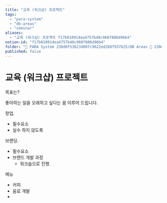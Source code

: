 ```yaml
---
title: "교육 (워크샵) 프로젝트"
tags:
  - "para-system"
  - "db-areas"
  - "seminar"
aliases:
  - "교육 (워크샵) 프로젝트 f17b810914ea4757b48c968f806d96b4"
notion-id: "f17b810914ea4757b48c968f806d96b4"
folder: "🚀 PARA System 230d0f53623d80fc9622ed288f937b25/DB Areas 🔲 230d0f53623d812fa0e9f500c4679623/(주) 음 66e9b539f26a4b65b785de77451613c8/Seminar fec8f8f2d3df47b1b21cd29d3a79973b"
published: false
---
```


# 교육 (워크샵) 프로젝트

목표는?

좋아하는 일을 오래하고 싶다는 꿈 이루어 드립니다.

창업.

* 필수요소
* 실수 하지 않도록

브랜딩.

* 필수요소
* 브랜드 개발 과정
  * 워크숍으로 진행.

메뉴

* 커피
* 음료 개발
*
